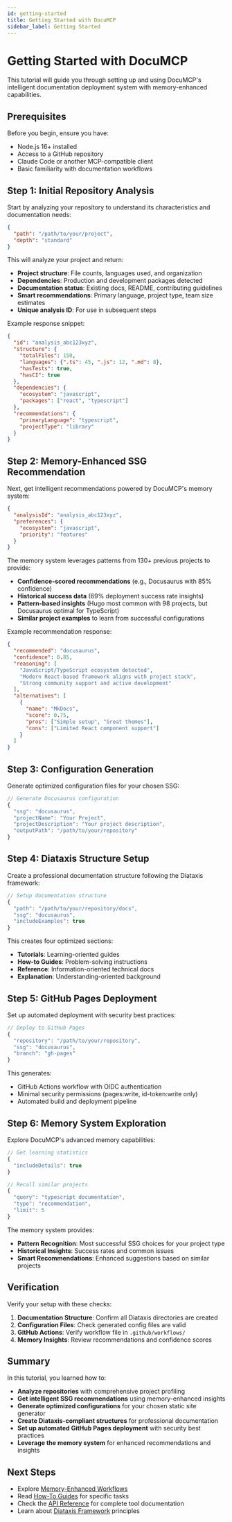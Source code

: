 ```yaml
---
id: getting-started
title: Getting Started with DocuMCP
sidebar_label: Getting Started
---
```


# Getting Started with DocuMCP

This tutorial will guide you through setting up and using DocuMCP's intelligent documentation deployment system with memory-enhanced capabilities.

## Prerequisites

Before you begin, ensure you have:
- Node.js 16+ installed
- Access to a GitHub repository
- Claude Code or another MCP-compatible client
- Basic familiarity with documentation workflows

## Step 1: Initial Repository Analysis

Start by analyzing your repository to understand its characteristics and documentation needs:

```json
{
  "path": "/path/to/your/project",
  "depth": "standard"
}
```

This will analyze your project and return:
- **Project structure**: File counts, languages used, and organization
- **Dependencies**: Production and development packages detected
- **Documentation status**: Existing docs, README, contributing guidelines
- **Smart recommendations**: Primary language, project type, team size estimates
- **Unique analysis ID**: For use in subsequent steps

Example response snippet:
```json
{
  "id": "analysis_abc123xyz",
  "structure": {
    "totalFiles": 150,
    "languages": {".ts": 45, ".js": 12, ".md": 8},
    "hasTests": true,
    "hasCI": true
  },
  "dependencies": {
    "ecosystem": "javascript",
    "packages": ["react", "typescript"]
  },
  "recommendations": {
    "primaryLanguage": "typescript",
    "projectType": "library"
  }
}
```

## Step 2: Memory-Enhanced SSG Recommendation

Next, get intelligent recommendations powered by DocuMCP's memory system:

```json
{
  "analysisId": "analysis_abc123xyz",
  "preferences": {
    "ecosystem": "javascript",
    "priority": "features"
  }
}
```

The memory system leverages patterns from 130+ previous projects to provide:
- **Confidence-scored recommendations** (e.g., Docusaurus with 85% confidence)
- **Historical success data** (69% deployment success rate insights)
- **Pattern-based insights** (Hugo most common with 98 projects, but Docusaurus optimal for TypeScript)
- **Similar project examples** to learn from successful configurations

Example recommendation response:
```json
{
  "recommended": "docusaurus",
  "confidence": 0.85,
  "reasoning": [
    "JavaScript/TypeScript ecosystem detected",
    "Modern React-based framework aligns with project stack",
    "Strong community support and active development"
  ],
  "alternatives": [
    {
      "name": "MkDocs",
      "score": 0.75,
      "pros": ["Simple setup", "Great themes"],
      "cons": ["Limited React component support"]
    }
  ]
}
```

## Step 3: Configuration Generation

Generate optimized configuration files for your chosen SSG:

```javascript
// Generate Docusaurus configuration
{
  "ssg": "docusaurus",
  "projectName": "Your Project",
  "projectDescription": "Your project description",
  "outputPath": "/path/to/your/repository"
}
```

## Step 4: Diataxis Structure Setup

Create a professional documentation structure following the Diataxis framework:

```javascript
// Setup documentation structure
{
  "path": "/path/to/your/repository/docs",
  "ssg": "docusaurus",
  "includeExamples": true
}
```

This creates four optimized sections:
- **Tutorials**: Learning-oriented guides
- **How-to Guides**: Problem-solving instructions
- **Reference**: Information-oriented technical docs
- **Explanation**: Understanding-oriented background

## Step 5: GitHub Pages Deployment

Set up automated deployment with security best practices:

```javascript
// Deploy to GitHub Pages
{
  "repository": "/path/to/your/repository",
  "ssg": "docusaurus",
  "branch": "gh-pages"
}
```

This generates:
- GitHub Actions workflow with OIDC authentication
- Minimal security permissions (pages:write, id-token:write only)
- Automated build and deployment pipeline

## Step 6: Memory System Exploration

Explore DocuMCP's advanced memory capabilities:

```javascript
// Get learning statistics
{
  "includeDetails": true
}

// Recall similar projects
{
  "query": "typescript documentation",
  "type": "recommendation",
  "limit": 5
}
```

The memory system provides:
- **Pattern Recognition**: Most successful SSG choices for your project type
- **Historical Insights**: Success rates and common issues
- **Smart Recommendations**: Enhanced suggestions based on similar projects

## Verification

Verify your setup with these checks:

1. **Documentation Structure**: Confirm all Diataxis directories are created
2. **Configuration Files**: Check generated config files are valid
3. **GitHub Actions**: Verify workflow file in `.github/workflows/`
4. **Memory Insights**: Review recommendations and confidence scores

## Summary

In this tutorial, you learned how to:
- **Analyze repositories** with comprehensive project profiling
- **Get intelligent SSG recommendations** using memory-enhanced insights
- **Generate optimized configurations** for your chosen static site generator
- **Create Diataxis-compliant structures** for professional documentation
- **Set up automated GitHub Pages deployment** with security best practices
- **Leverage the memory system** for enhanced recommendations and insights

## Next Steps

- Explore [Memory-Enhanced Workflows](./memory-workflows.md)
- Read [How-To Guides](../how-to/) for specific tasks
- Check the [API Reference](../reference/) for complete tool documentation
- Learn about [Diataxis Framework](../explanation/) principles